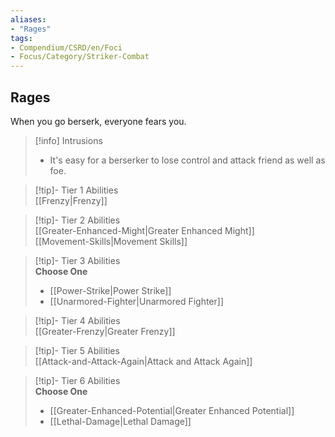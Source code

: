 ```yaml
---
aliases:
- "Rages"
tags:
- Compendium/CSRD/en/Foci
- Focus/Category/Striker-Combat 
---
```


  
## Rages  
When you go berserk, everyone fears you.  

>[!info] Intrusions  
>- It's easy for a berserker to lose control and attack friend as well as foe.  


>[!tip]- Tier 1 Abilities  
> [[Frenzy|Frenzy]]  


>[!tip]- Tier 2 Abilities  
> [[Greater-Enhanced-Might|Greater Enhanced Might]]  
> [[Movement-Skills|Movement Skills]]  


>[!tip]- Tier 3 Abilities  
> **Choose One**  
>- [[Power-Strike|Power Strike]]  
>- [[Unarmored-Fighter|Unarmored Fighter]]  


>[!tip]- Tier 4 Abilities  
> [[Greater-Frenzy|Greater Frenzy]]  


>[!tip]- Tier 5 Abilities  
> [[Attack-and-Attack-Again|Attack and Attack Again]]  


>[!tip]- Tier 6 Abilities  
> **Choose One**  
>- [[Greater-Enhanced-Potential|Greater Enhanced Potential]]  
>- [[Lethal-Damage|Lethal Damage]]